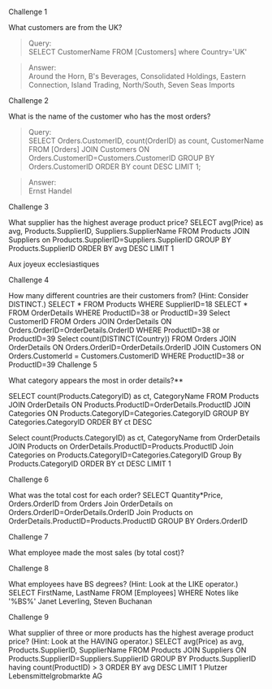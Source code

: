Challenge 1

What customers are from the UK?


> Query:  
> SELECT CustomerName FROM [Customers] where Country='UK'  

> Answer:  
> Around the Horn, B's Beverages, Consolidated Holdings, Eastern Connection, Island Trading, North/South, Seven Seas Imports  

Challenge 2  

What is the name of the customer who has the most orders?
> Query:  
> SELECT Orders.CustomerID, count(OrderID) as count, CustomerName FROM [Orders] JOIN Customers ON Orders.CustomerID=Customers.CustomerID GROUP BY Orders.CustomerID ORDER BY count DESC LIMIT 1;

> Answer:  
> Ernst Handel


Challenge 3

What supplier has the highest average product price?
SELECT avg(Price) as avg, Products.SupplierID, Suppliers.SupplierName FROM Products JOIN Suppliers on Products.SupplierID=Suppliers.SupplierID GROUP BY Products.SupplierID ORDER BY avg DESC LIMIT 1

Aux joyeux ecclesiastiques

Challenge 4

How many different countries are their customers from? (Hint: Consider DISTINCT.)
SELECT * FROM Products WHERE SupplierID=18
SELECT * FROM OrderDetails WHERE ProductID=38 or ProductID=39
Select CustomerID FROM Orders JOIN OrderDetails ON Orders.OrderID=OrderDetails.OrderID WHERE ProductID=38 or ProductID=39
Select count(DISTINCT(Country)) FROM Orders JOIN OrderDetails ON Orders.OrderID=OrderDetails.OrderID JOIN Customers ON Orders.CustomerId = Customers.CustomerID WHERE ProductID=38 or ProductID=39
Challenge 5

What category appears the most in order details?**

SELECT count(Products.CategoryID) as ct, CategoryName FROM Products JOIN OrderDetails ON Products.ProductID=OrderDetails.ProductID JOIN Categories ON Products.CategoryID=Categories.CategoryID GROUP BY Categories.CategoryID ORDER BY ct DESC

Select count(Products.CategoryID) as ct, CategoryName from OrderDetails JOIN Products on OrderDetails.ProductID=Products.ProductID Join Categories on Products.CategoryID=Categories.CategoryID Group By Products.CategoryID ORDER BY ct DESC LIMIT 1


Challenge 6

What was the total cost for each order?
SELECT Quantity*Price, Orders.OrderID from Orders Join OrderDetails on Orders.OrderID=OrderDetails.OrderID Join Products on OrderDetails.ProductID=Products.ProductID GROUP BY Orders.OrderID

Challenge 7

What employee made the most sales (by total cost)?

Challenge 8

What employees have BS degrees? (Hint: Look at the LIKE operator.)
SELECT FirstName, LastName FROM [Employees] WHERE Notes like '%BS%'
Janet Leverling, Steven Buchanan

Challenge 9

What supplier of three or more products has the highest average product price? (Hint: Look at the HAVING operator.)
SELECT avg(Price) as avg, Products.SupplierID, SupplierName FROM Products JOIN Suppliers ON Products.SupplierID=Suppliers.SupplierID GROUP BY Products.SupplierID having count(ProductID) > 3 ORDER BY avg DESC LIMIT 1
Plutzer Lebensmittelgrobmarkte AG
